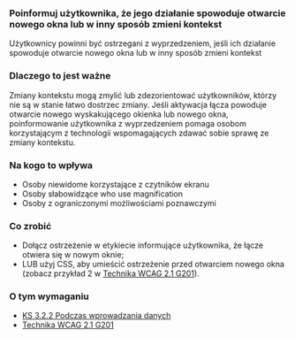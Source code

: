 ### Poinformuj użytkownika, że jego działanie spowoduje otwarcie nowego okna lub w inny sposób zmieni kontekst

Użytkownicy powinni być ostrzegani z wyprzedzeniem, jeśli ich działanie spowoduje otwarcie nowego okna lub w inny sposób zmieni kontekst

### Dlaczego to jest ważne

Zmiany kontekstu mogą zmylić lub zdezorientować użytkowników, którzy nie są w stanie łatwo dostrzec zmiany. Jeśli aktywacja łącza powoduje otwarcie nowego wyskakującego okienka lub nowego okna, poinformowanie użytkownika z wyprzedzeniem pomaga osobom korzystającym z technologii wspomagających zdawać sobie sprawę ze zmiany kontekstu.

### Na kogo to wpływa

- Osoby niewidome korzystające z czytników ekranu
- Osoby słabowidzące who use magnification
- Osoby z ograniczonymi możliwościami poznawczymi

### Co zrobić

- Dołącz ostrzeżenie w etykiecie informujące użytkownika, że łącze otwiera się w nowym oknie;
- LUB użyj CSS, aby umieścić ostrzeżenie przed otwarciem nowego okna (zobacz przykład 2 w [Technika WCAG 2.1 G201](https://www.w3.org/WAI/WCAG21/Techniques/general/G201)).

### O tym wymaganiu

- [KS 3.2.2 Podczas wprowadzania danych](https://wcag.lepszyweb.pl/#on-input)
- [Technika WCAG 2.1 G201](https://www.w3.org/WAI/WCAG21/Techniques/general/G201)
